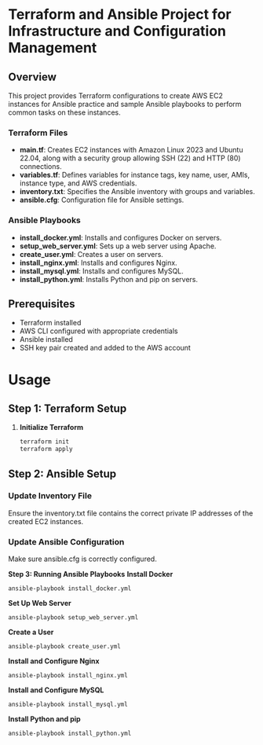 # Terraform and Ansible Project for Infrastructure and Configuration Management
## Overview

This project provides Terraform configurations to create AWS EC2 instances for Ansible practice and sample Ansible playbooks to perform common tasks on these instances.

### Terraform Files
- **main.tf**: Creates EC2 instances with Amazon Linux 2023 and Ubuntu 22.04, along with a security group allowing SSH (22) and HTTP (80) connections.
- **variables.tf**: Defines variables for instance tags, key name, user, AMIs, instance type, and AWS credentials.
- **inventory.txt**: Specifies the Ansible inventory with groups and variables.
- **ansible.cfg**: Configuration file for Ansible settings.

### Ansible Playbooks
- **install_docker.yml**: Installs and configures Docker on servers.
- **setup_web_server.yml**: Sets up a web server using Apache.
- **create_user.yml**: Creates a user on servers.
- **install_nginx.yml**: Installs and configures Nginx.
- **install_mysql.yml**: Installs and configures MySQL.
- **install_python.yml**: Installs Python and pip on servers.

## Prerequisites
- Terraform installed
- AWS CLI configured with appropriate credentials
- Ansible installed
- SSH key pair created and added to the AWS account

# Usage
## Step 1: Terraform Setup

1. **Initialize Terraform**

   ```bash
   terraform init
   terraform apply

## Step 2: Ansible Setup
### Update Inventory File
Ensure the inventory.txt file contains the correct private IP addresses of the created EC2 instances.

### Update Ansible Configuration
Make sure ansible.cfg is correctly configured.

**Step 3: Running Ansible Playbooks**
**Install Docker**
```
ansible-playbook install_docker.yml
```

**Set Up Web Server**

```
ansible-playbook setup_web_server.yml
```

**Create a User**

```
ansible-playbook create_user.yml
```

**Install and Configure Nginx**

```
ansible-playbook install_nginx.yml
```

**Install and Configure MySQL**

```
ansible-playbook install_mysql.yml
```

**Install Python and pip**

```
ansible-playbook install_python.yml
```
